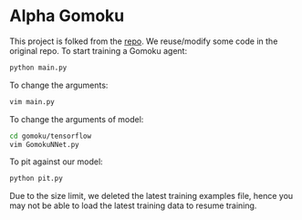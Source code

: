 # Alpha Gomoku  

This project is folked from the [repo](https://github.com/suragnair/alpha-zero-general).
We reuse/modify some code in the original repo.
To start training a Gomoku agent:
```bash
python main.py
```
To change the arguments:
```bash
vim main.py
```
To change the arguments of model:
```bash
cd gomoku/tensorflow
vim GomokuNNet.py
```
To pit against our model:
```bash
python pit.py
```
Due to the size limit, we deleted the latest training examples file, hence you may not be able to load the latest training data to resume training.
